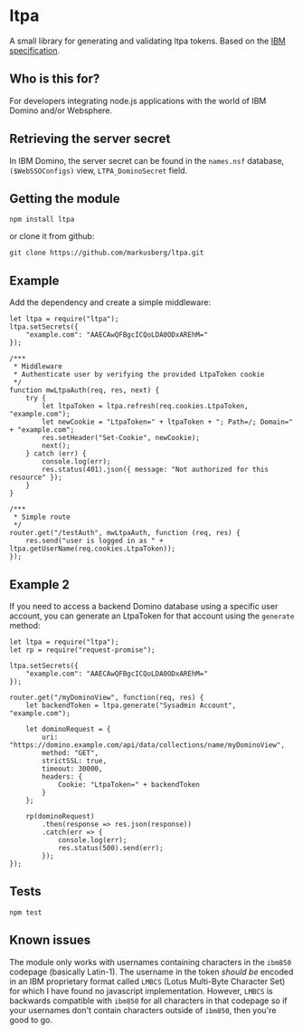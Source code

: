 # ltpa
A small library for generating and validating ltpa tokens. Based on the 
[IBM specification](http://www-12.lotus.com/ldd/doc/tools/c/7.0/api70ug.nsf/85255d56004d2bfd85255b1800631684/ceda2cb8df47607f85256c3d005f816d).

## Who is this for?
For developers integrating node.js applications with the world of IBM Domino 
and/or Websphere.

## Retrieving the server secret
In IBM Domino, the server secret can be found in the 
`names.nsf` database, 
`($WebSSOConfigs)` view, 
`LTPA_DominoSecret` field.

## Getting the module
`npm install ltpa`

or clone it from github:

`git clone https://github.com/markusberg/ltpa.git`

## Example
Add the dependency and create a simple middleware:

    let ltpa = require("ltpa");
    ltpa.setSecrets({
        "example.com": "AAECAwQFBgcICQoLDA0ODxAREhM="
    });

    /***
     * Middleware
     * Authenticate user by verifying the provided LtpaToken cookie
     */
    function mwLtpaAuth(req, res, next) {
        try {
            let ltpaToken = ltpa.refresh(req.cookies.LtpaToken, "example.com");
            let newCookie = "LtpaToken=" + ltpaToken + "; Path=/; Domain=" + "example.com";
            res.setHeader("Set-Cookie", newCookie);
            next();
        } catch (err) {
            console.log(err);
            res.status(401).json({ message: "Not authorized for this resource" });
        }
    }
    
    /***
     * Simple route
     */
    router.get("/testAuth", mwLtpaAuth, function (req, res) {
        res.send("user is logged in as " + ltpa.getUserName(req.cookies.LtpaToken));
    });

## Example 2
If you need to access a backend Domino database using a specific user account,
you can generate an LtpaToken for that account using the `generate` method:

    let ltpa = require("ltpa");
    let rp = require("request-promise");
    
    ltpa.setSecrets({
        "example.com": "AAECAwQFBgcICQoLDA0ODxAREhM="
    });

    router.get("/myDominoView", function(req, res) {
        let backendToken = ltpa.generate("Sysadmin Account", "example.com");

        let dominoRequest = {
            uri: "https://domino.example.com/api/data/collections/name/myDominoView",
            method: "GET",
            strictSSL: true,
            timeout: 30000,
            headers: {
                Cookie: "LtpaToken=" + backendToken
            }
        };
        
        rp(dominoRequest)
            .then(response => res.json(response))
            .catch(err => {
                console.log(err);
                res.status(500).send(err);
            });
    });            

## Tests

    npm test

## Known issues
The module only works with usernames containing characters in the `ibm850` 
codepage (basically Latin-1). The username in the token *should be* encoded 
in an IBM proprietary 
format called `LMBCS` (Lotus Multi-Byte Character Set)
for which I have found no javascript implementation. However, `LMBCS` is
backwards compatible with `ibm850` for all characters in that codepage so if
your usernames don't contain characters outside of `ibm850`, then you're good to go.
